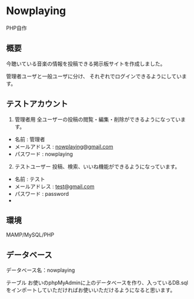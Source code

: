# Nowplaying
PHP自作

## 概要
今聴いている音楽の情報を投稿できる掲示板サイトを作成しました。

管理者ユーザと一般ユーザに分け、
それぞれでログインできるようにしています。

## テストアカウント
1. 管理者用
全ユーザーの投稿の閲覧・編集・削除ができるようになっています。
 - 名前 : 管理者
 - メールアドレス : nowplaying@gmail.com
 - パスワード : nowplaying

2. テストユーザー
投稿、検索、いいね機能ができるようになっています。
 - 名前 : テスト
 - メールアドレス : test@gmail.com
 - パスワード : password
 - 

## 環境
MAMP/MySQL/PHP


## データベース

データベース名：nowplaying

テーブル
お使いのphpMyAdminに上のデータベースを作り、入っているDB.sqlをインポートしていただければお使いいただけるようになると思います。
